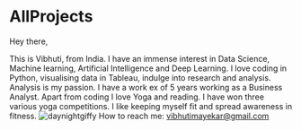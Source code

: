 # AllProjects
Hey there,

This is Vibhuti, from India. I have an immense interest in Data Science, Machine learning, Artificial Intelligence and Deep Learning. I love coding in Python, visualising data in Tableau, indulge into research and analysis. Analysis is my passion.
I have a work ex of 5 years working as a Business Analyst. 
Apart from coding I love Yoga and reading. I have won three various yoga competitions. I like keeping myself fit and spread awareness in fitness.
![daynightgiffy](https://user-images.githubusercontent.com/70434109/100220147-f206b080-2f3c-11eb-9754-9c3a8f3bcadd.gif)
How to reach me: vibhutimayekar@gmail.com
